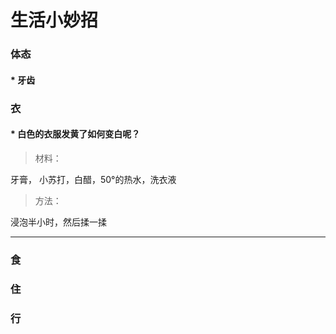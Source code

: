 # 生活小妙招

### 体态

#### * 牙齿

### 衣

#### * 白色的衣服发黄了如何变白呢？

>  材料：

牙膏， 小苏打，白醋，50°的热水，洗衣液

>  方法：

浸泡半小时，然后揉一揉





---

### 食

### 住

### 行

### 